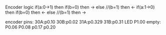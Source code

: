 Encoder logic
if(a:0->1)
    then if(b=0)
        then ->
    else //(b=1)
        then <-
if(a:1->0)
    then if(b=0)
        then <-
    else //(b=1)
        then ->

encoder pins:
    30A:p0.10
    30B:p0.02
    31A:p0.329
    31B:p0.31
LED
    P1.00
empty:
    P0.06
    P0.08
    p0.17
    p0.20
    